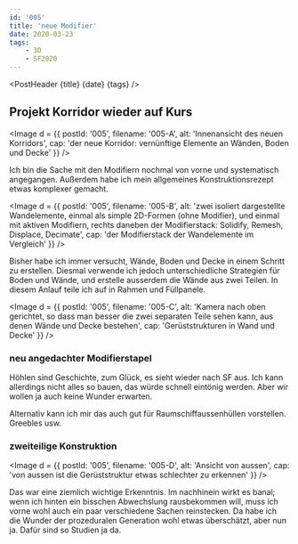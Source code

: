 ```yaml
---
id: '005'
title: 'neue Modifier'
date: 2020-03-23
tags:
    - 3D
    - SF2020
---
```




<script>
    import Image from '$lib/Image.svelte'
	import PostHeader from '$lib/PostHeader.svelte'
</script>



<PostHeader {title} {date} {tags} />

## Projekt Korridor wieder auf Kurs

<Image d = {{ postId: '005', filename: '005-A',
	alt: 'Innenansicht des neuen Korridors',
	cap: 'der neue Korridor: vernünftige Elemente an Wänden, Boden und Decke'
}} />

Ich bin die Sache mit den Modifiern nochmal von vorne und syste&shy;matisch ange&shy;gangen. Außer&shy;dem habe ich mein allge&shy;meines Konstruk&shy;tions&shy;rezept etwas kom&shy;plexer gemacht.

<Image d = {{ postId: '005', filename: '005-B',
	alt: 'zwei isoliert dargestellte Wandelemente, einmal als simple 2D-Formen (ohne Modifier), und einmal mit aktiven Modifiern, rechts daneben der Modifierstack: Solidify, Remesh, Displace, Decimate',
	cap: 'der Modifierstack der Wandelemente im Vergleich'
}} />

Bisher habe ich immer versucht, Wände, Boden und Decke in einem Schritt zu erstel&shy;len. Diesmal verwende ich jedoch unter&shy;schied&shy;liche Strate&shy;gien für Boden und Wände, und erstelle ausser&shy;dem die Wände aus zwei Teilen. In diesem Anlauf teile ich auf in Rahmen und Füll&shy;panele.

<Image d = {{ postId: '005', filename: '005-C',
	alt: 'Kamera nach oben gerichtet, so dass man besser die zwei separaten Teile sehen kann, aus denen Wände und Decke bestehen',
	cap: 'Gerüststrukturen in Wand und Decke'
}} />

### neu ange&shy;dachter Modifier&shy;stapel

Höhlen sind Geschichte, zum Glück, es sieht wieder nach SF aus. Ich kann aller&shy;dings nicht alles so bauen, das würde schnell ein&shy;tönig werden. Aber wir wollen ja auch keine Wunder erwarten.

Alternativ kann ich mir das auch gut für Raum&shy;schiff&shy;aussen&shy;hüllen vor&shy;stellen. Greebles usw.

### zweiteilige Konstruk&shy;tion

<Image d = {{ postId: '005', filename: '005-D',
	alt: 'Ansicht von aussen',
	cap: 'von aussen ist die Gerüststruktur etwas schlechter zu erkennen'
}} />

Das war eine ziem&shy;lich wichtige Erkennt&shy;nis. Im nach&shy;hinein wirkt es banal; wenn ich hinten ein biss&shy;chen Abwechs&shy;lung raus&shy;bekommen will, muss ich vorne wohl auch ein paar verschie&shy;dene Sachen rein&shy;stecken. Da habe ich die Wunder der proze&shy;duralen Gener&shy;ation wohl etwas über&shy;schätzt, aber nun ja. Dafür sind so Studien ja da.